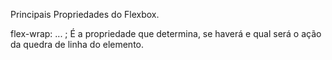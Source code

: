 Principais Propriedades do Flexbox.

flex-wrap: ... ;
    É a propriedade que determina, se haverá e qual será o ação da quedra de linha do elemento.
